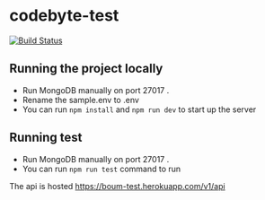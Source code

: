 # codebyte-test

[![Build Status](https://travis-ci.org/courage173/boum-test.svg?branch=main)](https://travis-ci.org/courage173/boum-test)

## Running the project locally

-   Run MongoDB manually on port 27017 .
-   Rename the sample.env to .env
-   You can run `npm install` and `npm run dev` to start up the server

## Running test

-   Run MongoDB manually on port 27017 .
-   You can run `npm run test` command to run

The api is hosted https://boum-test.herokuapp.com/v1/api
